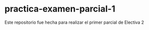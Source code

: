 # practica-examen-parcial-1
Este repositorio fue hecha para realizar el primer parcial de Electiva 2
